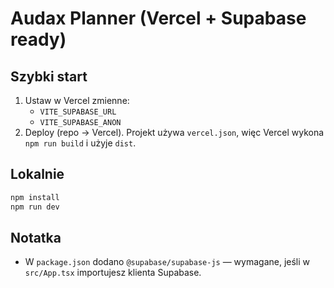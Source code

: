 # Audax Planner (Vercel + Supabase ready)

## Szybki start
1. Ustaw w Vercel zmienne:
   - `VITE_SUPABASE_URL`
   - `VITE_SUPABASE_ANON`
2. Deploy (repo → Vercel). Projekt używa `vercel.json`, więc Vercel wykona `npm run build` i użyje `dist`.

## Lokalnie
```bash
npm install
npm run dev
```

## Notatka
- W `package.json` dodano `@supabase/supabase-js` — wymagane, jeśli w `src/App.tsx` importujesz klienta Supabase.
